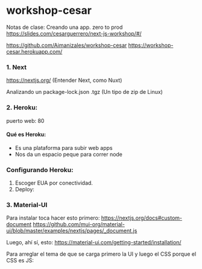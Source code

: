 # workshop-cesar
Notas de clase: Creando una app. zero to prod
https://slides.com/cesarguerrero/next-js-workshop/#/

https://github.com/Aimanizales/workshop-cesar
https://workshop-cesar.herokuapp.com/

### 1. Next
https://nextjs.org/ (Entender Next, como Nuxt)

Analizando un package-lock.json
.tgz (Un tipo de zip de Linux)

### 2. Heroku:
puerto web: 80

#### Qué es Heroku:
- Es una plataforma para subir web apps
- Nos da un espacio peque para correr node

### Configurando Heroku: 
1. Escoger EUA por conectividad.
2. Deploy: 


### 3. Material-UI

Para instalar toca hacer esto primero:
https://nextjs.org/docs#custom-document
https://github.com/mui-org/material-ui/blob/master/examples/nextjs/pages/_document.js

Luego, ahí sí, esto:
https://material-ui.com/getting-started/installation/

Para arreglar el tema de que se carga primero la UI y luego el CSS porque el CSS es JS:
